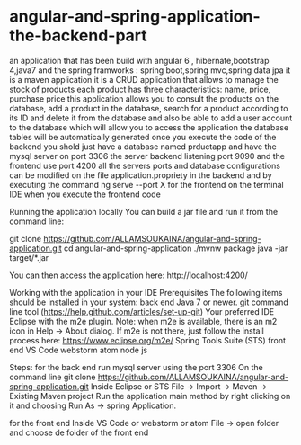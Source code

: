 # angular-and-spring-application-the-backend-part
an application that has been build with angular 6 , hibernate,bootstrap 4,java7 and the spring framworks : spring boot,spring mvc,spring data jpa it is a maven application it is a CRUD application that allows to manage the stock of products each product has three characteristics: name, price, purchase price this application allows you to consult the products on the database, add a product in the database, search for a product according to its ID and delete it from the database and also be able to add a user account to the database which will allow you to access the application the database tables will be automatically generated once you execute the code of the backend you shold just have a database named prductapp and have the mysql server on port 3306 the server backend listening port 9090 and the frontend use port 4200 all the servers ports and database configurations can be modified on the file application.propriety in the backend and by executing the command ng serve --port X for the frontend on the terminal IDE when you execute the frontend code

Running the application locally
You can build a jar file and run it from the command line:

git clone https://github.com/ALLAMSOUKAINA/angular-and-spring-application.git cd angular-and-spring-application ./mvnw package java -jar target/*.jar

You can then access the application here: http://localhost:4200/

Working with the application in your IDE
Prerequisites
The following items should be installed in your system: back end Java 7 or newer. git command line tool (https://help.github.com/articles/set-up-git) Your preferred IDE Eclipse with the m2e plugin. Note: when m2e is available, there is an m2 icon in Help -> About dialog. If m2e is not there, just follow the install process here: https://www.eclipse.org/m2e/ Spring Tools Suite (STS) front end VS Code webstorm atom node js

Steps:
for the back end
run mysql server using the port 3306 On the command line git clone https://github.com/ALLAMSOUKAINA/angular-and-spring-application.git Inside Eclipse or STS File -> Import -> Maven -> Existing Maven project Run the application main method by right clicking on it and choosing Run As -> spring Application.

for the front end
Inside VS Code or webstorm or atom File -> open folder and choose de folder of the front end

